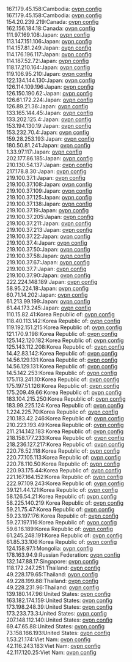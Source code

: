 167.179.45.158:Cambodia: [ovpn config](vpn/167_179_45_158.ovpn)  
167.179.45.158:Cambodia: [ovpn config](vpn/167_179_45_158.ovpn)  
154.20.239.219:Canada: [ovpn config](vpn/154_20_239_219.ovpn)  
162.156.184.18:Canada: [ovpn config](vpn/162_156_184_18.ovpn)  
111.97.169.108:Japan: [ovpn config](vpn/111_97_169_108.ovpn)  
113.147.151.106:Japan: [ovpn config](vpn/113_147_151_106.ovpn)  
114.157.81.249:Japan: [ovpn config](vpn/114_157_81_249.ovpn)  
114.176.196.117:Japan: [ovpn config](vpn/114_176_196_117.ovpn)  
114.187.52.72:Japan: [ovpn config](vpn/114_187_52_72.ovpn)  
118.17.210.164:Japan: [ovpn config](vpn/118_17_210_164.ovpn)  
119.106.95.210:Japan: [ovpn config](vpn/119_106_95_210.ovpn)  
122.134.144.130:Japan: [ovpn config](vpn/122_134_144_130.ovpn)  
126.114.109.196:Japan: [ovpn config](vpn/126_114_109_196.ovpn)  
126.150.190.62:Japan: [ovpn config](vpn/126_150_190_62.ovpn)  
126.61.172.224:Japan: [ovpn config](vpn/126_61_172_224.ovpn)  
126.89.21.36:Japan: [ovpn config](vpn/126_89_21_36.ovpn)  
133.165.144.45:Japan: [ovpn config](vpn/133_165_144_45.ovpn)  
133.202.125.4:Japan: [ovpn config](vpn/133_202_125_4.ovpn)  
153.194.130.19:Japan: [ovpn config](vpn/153_194_130_19.ovpn)  
153.232.70.4:Japan: [ovpn config](vpn/153_232_70_4.ovpn)  
159.28.253.193:Japan: [ovpn config](vpn/159_28_253_193.ovpn)  
180.50.81.241:Japan: [ovpn config](vpn/180_50_81_241.ovpn)  
1.33.97.117:Japan: [ovpn config](vpn/1_33_97_117.ovpn)  
202.177.86.185:Japan: [ovpn config](vpn/202_177_86_185.ovpn)  
210.130.54.137:Japan: [ovpn config](vpn/210_130_54_137.ovpn)  
217.178.8.30:Japan: [ovpn config](vpn/217_178_8_30.ovpn)  
219.100.37.1:Japan: [ovpn config](vpn/219_100_37_1.ovpn)  
219.100.37.108:Japan: [ovpn config](vpn/219_100_37_108.ovpn)  
219.100.37.109:Japan: [ovpn config](vpn/219_100_37_109.ovpn)  
219.100.37.125:Japan: [ovpn config](vpn/219_100_37_125.ovpn)  
219.100.37.138:Japan: [ovpn config](vpn/219_100_37_138.ovpn)  
219.100.37.19:Japan: [ovpn config](vpn/219_100_37_19.ovpn)  
219.100.37.205:Japan: [ovpn config](vpn/219_100_37_205.ovpn)  
219.100.37.211:Japan: [ovpn config](vpn/219_100_37_211.ovpn)  
219.100.37.213:Japan: [ovpn config](vpn/219_100_37_213.ovpn)  
219.100.37.22:Japan: [ovpn config](vpn/219_100_37_22.ovpn)  
219.100.37.4:Japan: [ovpn config](vpn/219_100_37_4.ovpn)  
219.100.37.50:Japan: [ovpn config](vpn/219_100_37_50.ovpn)  
219.100.37.58:Japan: [ovpn config](vpn/219_100_37_58.ovpn)  
219.100.37.67:Japan: [ovpn config](vpn/219_100_37_67.ovpn)  
219.100.37.7:Japan: [ovpn config](vpn/219_100_37_7.ovpn)  
219.100.37.90:Japan: [ovpn config](vpn/219_100_37_90.ovpn)  
222.224.148.189:Japan: [ovpn config](vpn/222_224_148_189.ovpn)  
58.95.224.18:Japan: [ovpn config](vpn/58_95_224_18.ovpn)  
60.71.14.202:Japan: [ovpn config](vpn/60_71_14_202.ovpn)  
61.213.99.199:Japan: [ovpn config](vpn/61_213_99_199.ovpn)  
61.44.173.245:Japan: [ovpn config](vpn/61_44_173_245.ovpn)  
110.15.82.41:Korea Republic of: [ovpn config](vpn/110_15_82_41.ovpn)  
118.40.113.142:Korea Republic of: [ovpn config](vpn/118_40_113_142.ovpn)  
119.192.151.215:Korea Republic of: [ovpn config](vpn/119_192_151_215.ovpn)  
121.170.9.198:Korea Republic of: [ovpn config](vpn/121_170_9_198.ovpn)  
125.142.120.182:Korea Republic of: [ovpn config](vpn/125_142_120_182.ovpn)  
125.143.112.208:Korea Republic of: [ovpn config](vpn/125_143_112_208.ovpn)  
14.42.83.142:Korea Republic of: [ovpn config](vpn/14_42_83_142.ovpn)  
14.56.129.131:Korea Republic of: [ovpn config](vpn/14_56_129_131.ovpn)  
14.56.129.131:Korea Republic of: [ovpn config](vpn/14_56_129_131.ovpn)  
14.5.142.253:Korea Republic of: [ovpn config](vpn/14_5_142_253.ovpn)  
175.113.241.10:Korea Republic of: [ovpn config](vpn/175_113_241_10.ovpn)  
175.197.51.126:Korea Republic of: [ovpn config](vpn/175_197_51_126.ovpn)  
175.209.49.66:Korea Republic of: [ovpn config](vpn/175_209_49_66.ovpn)  
183.104.215.250:Korea Republic of: [ovpn config](vpn/183_104_215_250.ovpn)  
183.99.225.124:Korea Republic of: [ovpn config](vpn/183_99_225_124.ovpn)  
1.224.225.70:Korea Republic of: [ovpn config](vpn/1_224_225_70.ovpn)  
210.183.42.246:Korea Republic of: [ovpn config](vpn/210_183_42_246.ovpn)  
210.223.193.49:Korea Republic of: [ovpn config](vpn/210_223_193_49.ovpn)  
211.214.142.183:Korea Republic of: [ovpn config](vpn/211_214_142_183.ovpn)  
218.158.177.233:Korea Republic of: [ovpn config](vpn/218_158_177_233.ovpn)  
218.236.127.217:Korea Republic of: [ovpn config](vpn/218_236_127_217.ovpn)  
220.76.52.118:Korea Republic of: [ovpn config](vpn/220_76_52_118.ovpn)  
220.77.105.113:Korea Republic of: [ovpn config](vpn/220_77_105_113.ovpn)  
220.78.110.50:Korea Republic of: [ovpn config](vpn/220_78_110_50.ovpn)  
220.93.175.44:Korea Republic of: [ovpn config](vpn/220_93_175_44.ovpn)  
221.167.164.152:Korea Republic of: [ovpn config](vpn/221_167_164_152.ovpn)  
222.97.109.243:Korea Republic of: [ovpn config](vpn/222_97_109_243.ovpn)  
39.121.44.121:Korea Republic of: [ovpn config](vpn/39_121_44_121.ovpn)  
58.126.54.21:Korea Republic of: [ovpn config](vpn/58_126_54_21.ovpn)  
58.225.140.219:Korea Republic of: [ovpn config](vpn/58_225_140_219.ovpn)  
59.21.75.47:Korea Republic of: [ovpn config](vpn/59_21_75_47.ovpn)  
59.23.197.176:Korea Republic of: [ovpn config](vpn/59_23_197_176.ovpn)  
59.27.197.116:Korea Republic of: [ovpn config](vpn/59_27_197_116.ovpn)  
59.6.16.189:Korea Republic of: [ovpn config](vpn/59_6_16_189.ovpn)  
61.245.248.191:Korea Republic of: [ovpn config](vpn/61_245_248_191.ovpn)  
61.85.33.106:Korea Republic of: [ovpn config](vpn/61_85_33_106.ovpn)  
124.158.97.1:Mongolia: [ovpn config](vpn/124_158_97_1.ovpn)  
178.163.94.9:Russian Federation: [ovpn config](vpn/178_163_94_9.ovpn)  
132.147.88.17:Singapore: [ovpn config](vpn/132_147_88_17.ovpn)  
118.172.247.251:Thailand: [ovpn config](vpn/118_172_247_251.ovpn)  
49.228.179.65:Thailand: [ovpn config](vpn/49_228_179_65.ovpn)  
49.228.199.88:Thailand: [ovpn config](vpn/49_228_199_88.ovpn)  
49.228.231.96:Thailand: [ovpn config](vpn/49_228_231_96.ovpn)  
139.180.147.96:United States: [ovpn config](vpn/139_180_147_96.ovpn)  
163.182.174.159:United States: [ovpn config](vpn/163_182_174_159.ovpn)  
173.198.248.39:United States: [ovpn config](vpn/173_198_248_39.ovpn)  
173.233.73.3:United States: [ovpn config](vpn/173_233_73_3.ovpn)  
207.148.112.140:United States: [ovpn config](vpn/207_148_112_140.ovpn)  
69.47.65.88:United States: [ovpn config](vpn/69_47_65_88.ovpn)  
73.158.166.193:United States: [ovpn config](vpn/73_158_166_193.ovpn)  
1.53.21.174:Viet Nam: [ovpn config](vpn/1_53_21_174.ovpn)  
42.116.243.183:Viet Nam: [ovpn config](vpn/42_116_243_183.ovpn)  
42.117.120.25:Viet Nam: [ovpn config](vpn/42_117_120_25.ovpn)  
